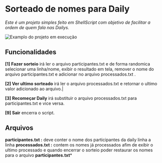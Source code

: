 # Sorteado de nomes para Daily
*Este é um projeto simples feito em ShellScript com objetivo de facilitar a ordem de quem fala nas Dailys.* 

![Examplo do projeto em execução ](https://i.imgur.com/i4gTCpe.jpeg)

## Funcionalidades
**[1] Fazer sorteio**
 irá ler o arquivo participantes.txt e de forma randomica selecionar uma linha/nome, exibir o resultado em tela, remover o nome do arquivo participantes.txt e adicionar no arquivo processados.txt . 

**[2] Ver ultimo sorteado**
 irá ler o arquivo processados.txt e retornar o ultimo valor adicionado ao arquivo.|

**[3] Recomeçar Daily**
 irá substituir o arquivo processados.txt para participantes.txt  e vice versa. 

**[9] Sair**
 encerra o script.

## Arquivos 
**participantes.txt :** deve conter o nome dos participantes da daily linha a linha
**processados.txt :** contem os nomes já processados afim de exibir o ultimo processado e quando encerrar o sorteio poder restaurar os nomes para o arquivo **participantes.txt***
